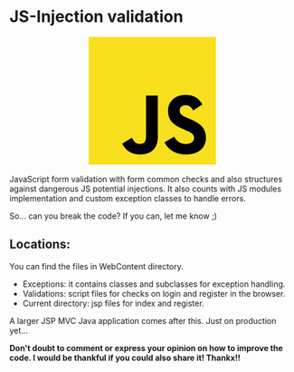 # JS-Injection validation

<p align="center"><img src="./js.png"></p>

JavaScript form validation with form common checks and also structures against dangerous JS potential injections. It also counts with JS modules implementation and custom exception classes to handle errors.

So... can you break the code? If you can, let me know ;)

## Locations: 

You can find the files in WebContent directory.

* Exceptions: it contains classes and subclasses for exception handling.
* Validations: script files for checks on login and register in the browser.
* Current directory: jsp files for index and register. 

A larger JSP MVC Java application comes after this. Just on production yet...

**Don't doubt to comment or express your opinion on how to improve the code. I would be thankful if you could also share it! Thankx!!**

